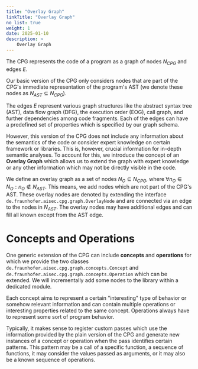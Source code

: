 ```yaml
---
title: "Overlay Graph"
linkTitle: "Overlay Graph"
no_list: true
weight: 1
date: 2025-01-10
description: >
    Overlay Graph
---
```


The CPG represents the code of a program as a graph of nodes $N_{CPG}$
and edges $E$.

Our basic version of the CPG only considers nodes that are part
of the CPG's immediate representation of the program's AST (we denote
these nodes as $N_{AST} \subseteq N_{CPG}$).

The edges $E$ represent various graph structures like the abstract
syntax tree (AST), data flow graph (DFG), the execution order (EOG),
call graph, and further dependencies among code fragments. Each of
the edges can have a predefined set of properties which is specified
by our graph schema.

However, this version of the CPG does not include any information
about the semantics of the code or consider expert knowledge on
certain framework or libraries.  This is, however, crucial information
for in-depth semantic analyses. To account for this, we introduce
the concept of an **Overlay Graph** which allows us to extend the graph
with expert knowledge or any other information which may not be directly
visible in the code.

We define an overlay graph as a set of nodes $N_O \subseteq N_{CPG}$,
where $\forall n_O \in N_O: n_O \not\in N_{AST}$. This means, we add nodes
which are not part of the CPG's AST. These overlay nodes are denoted by
extending the interface `de.fraunhofer.aisec.cpg.graph.OverlayNode` and
are connected via an edge to the  nodes in $N_{AST}$. The overlay nodes
may have additional edges and can fill  all known except from the AST edge.

# Concepts and Operations

One generic extension of the CPG can include **concepts** and
**operations** for which we provide the two classes
`de.fraunhofer.aisec.cpg.graph.concepts.Concept` and
`de.fraunhofer.aisec.cpg.graph.concepts.Operation` which can be extended.
We will incrementally add some nodes to the library within a dedicated
module.

Each concept aims to represent a certain "interesting" type of
behavior or somehow relevant information and can contain multiple
operations or interesting properties related to the same concept.
Operations always have to represent some sort of program behavior.

Typically, it makes sense to register custom passes which use the
information  provided by the plain version of the CPG and generate
new instances of a concept or operation when the pass identifies certain
patterns. This pattern may be a call of a specific function, a sequence
of functions, it may consider the values passed as arguments, or it may
also be a known sequence of operations.

